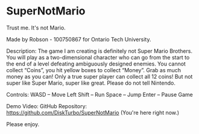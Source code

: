 # SuperNotMario
 
 Trust me. It's not Mario.
 
 Made by Robson - 100750867 for Ontario Tech University.

Description:
The game I am creating is definitely not Super Mario Brothers. You will play as a two-dimensional character who can go from the start to the end of a level defeating ambiguously designed enemies. You cannot collect “Coins”, you hit yellow boxes to collect “Money”. Grab as much money as you can! Only a true super player can collect all 12 coins! But not super like Super Mario, super like great. Please do not tell Nintendo.

Controls:
WASD – Move
Left Shift – Run
Space – Jump
Enter – Pause Game

Demo Video: 
GitHub Repository: https://github.com/DiskTurbo/SuperNotMario (You're here right now.)

Please enjoy.
